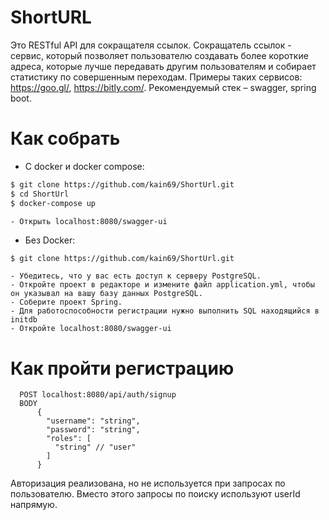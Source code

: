 # ShortURL

Это RESTful API для сокращателя ссылок. 
Сокращатель ссылок - сервис, который позволяет пользователю создавать более короткие адреса,
которые лучше передавать другим пользователям и собирает статистику по совершенным переходам.
Примеры таких сервисов: https://goo.gl/, https://bitly.com/. Рекомендуемый стек – swagger, spring boot.

# Как собрать 
+ С docker и docker compose: 

```sh
$ git clone https://github.com/kain69/ShortUrl.git
$ cd ShortUrl 
$ docker-compose up 
```

    - Открыть localhost:8080/swagger-ui 

- Без Docker: 
```sh
$ git clone https://github.com/kain69/ShortUrl.git
```
    - Убедитесь, что у вас есть доступ к серверу PostgreSQL.
    - Откройте проект в редакторе и измените файл application.yml, чтобы он указывал на вашу базу данных PostgreSQL.
    - Соберите проект Spring.
    - Для работоспособности регистрации нужно выполнить SQL находящийся в initdb
    - Откройте localhost:8080/swagger-ui
# Как пройти регистрацию
```
  POST localhost:8080/api/auth/signup
  BODY 
      {
        "username": "string",
        "password": "string",
        "roles": [
          "string" // "user"
        ]
      }
```

Авторизация реализована, но не используется при запросах по пользователю.
Вместо этого запросы по поиску используют userId напрямую.
